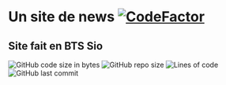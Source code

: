 # Un site de news [![CodeFactor](https://www.codefactor.io/repository/github/sigmanificient/js_news/badge)](https://www.codefactor.io/repository/github/sigmanificient/js_news)

## Site fait en BTS Sio
![GitHub code size in bytes](https://img.shields.io/github/languages/code-size/Sigmanificient/js_news)
![GitHub repo size](https://img.shields.io/github/repo-size/Sigmanificient/js_news)
![Lines of code](https://img.shields.io/tokei/lines/github/Sigmanificient/js_news)
![GitHub last commit](https://img.shields.io/github/last-commit/Sigmanificient/js_news)
